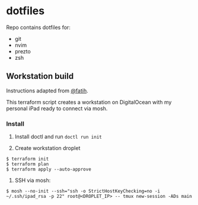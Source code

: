 # dotfiles

Repo contains dotfiles for:

- git
- nvim
- prezto
- zsh

## Workstation build

Instructions adapted from [@fatih](https://github.com/fatih/dotfiles/tree/master/workstation).

This terraform script creates a workstation on DigitalOcean with my personal iPad ready to connect via mosh.

### Install

1. Install doctl and run `doctl run init`

1. Create workstation droplet

```
$ terraform init
$ terraform plan
$ terraform apply --auto-approve
```

1. SSH via mosh:

```
$ mosh --no-init --ssh="ssh -o StrictHostKeyChecking=no -i ~/.ssh/ipad_rsa -p 22" root@<DROPLET_IP> -- tmux new-session -ADs main
```
